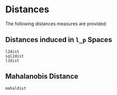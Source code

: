 # Distances

The following distances measures are provided:

## Distances induced in ``l_p`` Spaces
```@docs
l2dist
sql2dist
l1dist
```

## Mahalanobis Distance
```@docs
mahaldist
```